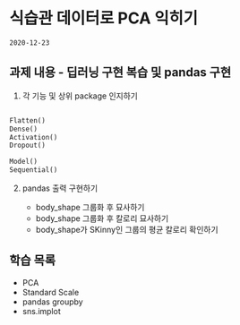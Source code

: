 # 식습관 데이터로 PCA 익히기

    2020-12-23

## 과제 내용 - 딥러닝 구현 복습 및 pandas 구현

1. 각 기능 및 상위 package 인지하기

```python

Flatten()
Dense()
Activation()
Dropout()

Model()
Sequential()
```

2. pandas 출력 구현하기
   
    - body_shape 그룹화 후 묘사하기
    - body_shape 그룹화 후 칼로리 묘사하기
    - body_shape가 SKinny인 그룹의 평균 칼로리 확인하기


## 학습 목록

- PCA
- Standard Scale
- pandas groupby
- sns.implot